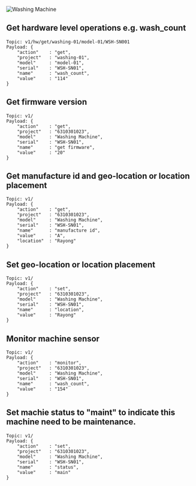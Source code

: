 ![Washing Machine](pictures/iot-machine.png)

## Get hardware level operations e.g. wash_count
```
Topic: v1/hw/get/washing-01/model-01/WSH-SN001
Payload: {
    "action"    : "get",
    "project"   : "washing-01",
    "model"     : "model-01",
    "serial"    : "WSH-SN01",
    "name"      : "wash_count",
    "value"     : "114"
}
```

## Get firmware version
```
Topic: v1/
Payload: {
    "action"    : "get",
    "project"   : "6310301023",
    "model"     : "Washing Machine",
    "serial"    : "WSH-SN01",
    "name"      : "get firmware",
    "value"     : "20"
}
```

## Get manufacture id and geo-location or location placement
```
Topic: v1/
Payload: {
    "action"    : "get",
    "project"   : "6310301023",
    "model"     : "Washing Machine",
    "serial"    : "WSH-SN01",
    "name"      : "manufacture id",
    "value"     : "A",
    "location"  : "Rayong"
}
```

## Set geo-location or location placement
```
Topic: v1/
Payload: {
    "action"    : "set",
    "project"   : "6310301023",
    "model"     : "Washing Machine",
    "serial"    : "WSH-SN01",
    "name"      : "location",
    "value"     : "Rayong"
}
```

## Monitor machine sensor
```
Topic: v1/
Payload: {
    "action"    : "monitor",
    "project"   : "6310301023",
    "model"     : "Washing Machine",
    "serial"    : "WSH-SN01",
    "name"      : "wash_count",
    "value"     : "154"
}
```

## Set machie status to "maint" to indicate this machine need to be maintenance.
```
Topic: v1/
Payload: {
    "action"    : "set",
    "project"   : "6310301023",
    "model"     : "Washing Machine",
    "serial"    : "WSH-SN01",
    "name"      : "status",
    "value"     : "main"
}
```
